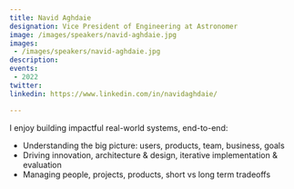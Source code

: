 ```yaml
---
title: Navid Aghdaie
designation: Vice President of Engineering at Astronomer
image: /images/speakers/navid-aghdaie.jpg
images: 
 - /images/speakers/navid-aghdaie.jpg
description: 
events:
 - 2022
twitter: 
linkedin: https://www.linkedin.com/in/navidaghdaie/

---
```


I enjoy building impactful real-world systems, end-to-end:
 * Understanding the big picture: users, products, team, business, goals
 * Driving innovation, architecture & design, iterative implementation & evaluation
 * Managing people, projects, products, short vs long term tradeoffs

